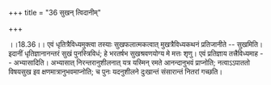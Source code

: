 +++
title = "36 सुखन् त्विदानीम्"

+++
  
  
।।18.36।। एवं धृतित्रैविध्यमुक्त्वा तस्याः सुखफलात्मकत्वात्
मुखत्रैविध्यकथनं प्रतिजानीते -- सुखमिति। इदानीं धृतिज्ञानानन्तरं सुखं
पुनस्त्रिविधं; हे भरतर्षभ सुखश्रवणयोग्य मे मत्तः शृणु। एवं प्रतिज्ञाय
तत्त्रैविध्यमाह -- अभ्यासादिति। अभ्यासात् निरन्तरानुशीलनात् यत्र यस्मिन्
रमते आनन्दानुभवं प्राप्नोति; नत्वाऽऽपाततो विषयसुख इव
क्षणमात्रानुभवमाप्नोति; च पुनः यदनुशीलने दुःखान्तं संसारान्तं नितरां
गच्छति।  
  
